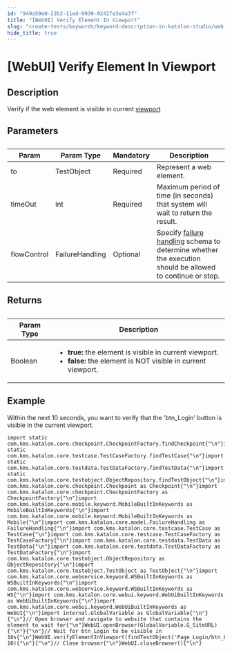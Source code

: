 ```yaml
---
id: "949a59e0-22b2-11ed-9930-0242fe3e4a3f"
title: "[WebUI] Verify Element In Viewport"
slug: "create-tests/keywords/keyword-description-in-katalon-studio/web-ui-keywords/webui-verify-element-in-viewport"
hide_title: true
---
```


# <a id="id_0" class="anchor_top_offset"/><a id="ariaid-title1" class="anchor_top_offset"/>[WebUI] Verify Element In Viewport


## <a id="id_0__id_1" class="anchor_top_offset"/>Description

              
<p xmlns="http://www.w3.org/1999/xhtml" className="p">Verify if the web element is visible in current <a className="xref j-external-link" href="https://www.w3schools.com/css/css_rwd_viewport.asp" target="_blank">viewport</a> </p> 
      

## <a id="id_0__id_2" class="anchor_top_offset"/>Parameters

              
<table xmlns="http://www.w3.org/1999/xhtml" className="table anchor_top_offset" id="id_0__64382bd2-e34c-4f08-b0a2-bdb03850239f"><caption /><thead className="thead"><tr className><th className="entry anchor_top_offset" id="id_0__64382bd2-e34c-4f08-b0a2-bdb03850239f__entry__1">Param</th><th className="entry anchor_top_offset" id="id_0__64382bd2-e34c-4f08-b0a2-bdb03850239f__entry__2">Param Type</th><th className="entry anchor_top_offset" id="id_0__64382bd2-e34c-4f08-b0a2-bdb03850239f__entry__3">Mandatory</th><th className="entry anchor_top_offset" id="id_0__64382bd2-e34c-4f08-b0a2-bdb03850239f__entry__4">Description</th></tr></thead><tbody className="tbody"><tr className><td className="entry" headers="id_0__64382bd2-e34c-4f08-b0a2-bdb03850239f__entry__1 id_0__64382bd2-e34c-4f08-b0a2-bdb03850239f__entry__2 id_0__64382bd2-e34c-4f08-b0a2-bdb03850239f__entry__3 id_0__64382bd2-e34c-4f08-b0a2-bdb03850239f__entry__4 ">to</td><td className="entry" headers="id_0__64382bd2-e34c-4f08-b0a2-bdb03850239f__entry__1 id_0__64382bd2-e34c-4f08-b0a2-bdb03850239f__entry__2 id_0__64382bd2-e34c-4f08-b0a2-bdb03850239f__entry__3 id_0__64382bd2-e34c-4f08-b0a2-bdb03850239f__entry__4 ">TestObject</td><td className="entry" headers="id_0__64382bd2-e34c-4f08-b0a2-bdb03850239f__entry__1 id_0__64382bd2-e34c-4f08-b0a2-bdb03850239f__entry__2 id_0__64382bd2-e34c-4f08-b0a2-bdb03850239f__entry__3 id_0__64382bd2-e34c-4f08-b0a2-bdb03850239f__entry__4 ">Required</td><td className="entry" headers="id_0__64382bd2-e34c-4f08-b0a2-bdb03850239f__entry__1 id_0__64382bd2-e34c-4f08-b0a2-bdb03850239f__entry__2 id_0__64382bd2-e34c-4f08-b0a2-bdb03850239f__entry__3 id_0__64382bd2-e34c-4f08-b0a2-bdb03850239f__entry__4 ">Represent a web element.</td></tr><tr className><td className="entry" headers="id_0__64382bd2-e34c-4f08-b0a2-bdb03850239f__entry__1 id_0__64382bd2-e34c-4f08-b0a2-bdb03850239f__entry__2 id_0__64382bd2-e34c-4f08-b0a2-bdb03850239f__entry__3 id_0__64382bd2-e34c-4f08-b0a2-bdb03850239f__entry__4 ">timeOut</td><td className="entry" headers="id_0__64382bd2-e34c-4f08-b0a2-bdb03850239f__entry__1 id_0__64382bd2-e34c-4f08-b0a2-bdb03850239f__entry__2 id_0__64382bd2-e34c-4f08-b0a2-bdb03850239f__entry__3 id_0__64382bd2-e34c-4f08-b0a2-bdb03850239f__entry__4 ">int</td><td className="entry" headers="id_0__64382bd2-e34c-4f08-b0a2-bdb03850239f__entry__1 id_0__64382bd2-e34c-4f08-b0a2-bdb03850239f__entry__2 id_0__64382bd2-e34c-4f08-b0a2-bdb03850239f__entry__3 id_0__64382bd2-e34c-4f08-b0a2-bdb03850239f__entry__4 ">Required</td><td className="entry" headers="id_0__64382bd2-e34c-4f08-b0a2-bdb03850239f__entry__1 id_0__64382bd2-e34c-4f08-b0a2-bdb03850239f__entry__2 id_0__64382bd2-e34c-4f08-b0a2-bdb03850239f__entry__3 id_0__64382bd2-e34c-4f08-b0a2-bdb03850239f__entry__4 ">Maximum period of time (in seconds) that system will wait to         return the result.</td></tr><tr className><td className="entry" headers="id_0__64382bd2-e34c-4f08-b0a2-bdb03850239f__entry__1 id_0__64382bd2-e34c-4f08-b0a2-bdb03850239f__entry__2 id_0__64382bd2-e34c-4f08-b0a2-bdb03850239f__entry__3 id_0__64382bd2-e34c-4f08-b0a2-bdb03850239f__entry__4 ">flowControl</td><td className="entry" headers="id_0__64382bd2-e34c-4f08-b0a2-bdb03850239f__entry__1 id_0__64382bd2-e34c-4f08-b0a2-bdb03850239f__entry__2 id_0__64382bd2-e34c-4f08-b0a2-bdb03850239f__entry__3 id_0__64382bd2-e34c-4f08-b0a2-bdb03850239f__entry__4 ">FailureHandling</td><td className="entry" headers="id_0__64382bd2-e34c-4f08-b0a2-bdb03850239f__entry__1 id_0__64382bd2-e34c-4f08-b0a2-bdb03850239f__entry__2 id_0__64382bd2-e34c-4f08-b0a2-bdb03850239f__entry__3 id_0__64382bd2-e34c-4f08-b0a2-bdb03850239f__entry__4 ">Optional</td><td className="entry" headers="id_0__64382bd2-e34c-4f08-b0a2-bdb03850239f__entry__1 id_0__64382bd2-e34c-4f08-b0a2-bdb03850239f__entry__2 id_0__64382bd2-e34c-4f08-b0a2-bdb03850239f__entry__3 id_0__64382bd2-e34c-4f08-b0a2-bdb03850239f__entry__4 ">Specify <a className="xref" href="/docs/maintain/configure-failure-handling-settings-in-katalon-studio">failure handling</a> schema to         determine whether the execution should be allowed to continue or         stop.</td></tr></tbody></table> 
      

## <a id="id_0__id_3" class="anchor_top_offset"/>Returns

              
<table xmlns="http://www.w3.org/1999/xhtml" className="table anchor_top_offset" id="id_0__e314b54d-4c5e-4f43-830c-fb92b71f973c"><caption /><thead className="thead"><tr className><th className="entry anchor_top_offset" id="id_0__e314b54d-4c5e-4f43-830c-fb92b71f973c__entry__1">Param Type</th><th className="entry anchor_top_offset" id="id_0__e314b54d-4c5e-4f43-830c-fb92b71f973c__entry__2">Description</th></tr></thead><tbody className="tbody"><tr className><td className="entry" headers="id_0__e314b54d-4c5e-4f43-830c-fb92b71f973c__entry__1 id_0__e314b54d-4c5e-4f43-830c-fb92b71f973c__entry__2 ">Boolean</td><td className="entry" headers="id_0__e314b54d-4c5e-4f43-830c-fb92b71f973c__entry__1 id_0__e314b54d-4c5e-4f43-830c-fb92b71f973c__entry__2 ">         <ul className="ul"><li className="li">             <strong className="ph b">true:</strong> the element is visible in current             viewport.</li><li className="li">             <strong className="ph b">false:</strong> the element is NOT visible in current             viewport.</li></ul>       </td></tr></tbody></table> 
      

## <a id="id_0__id_4" class="anchor_top_offset"/>Example

              
<p xmlns="http://www.w3.org/1999/xhtml" className="p">Within the next 10 seconds, you want to verify that the   'btn_Login' button is visible in the current viewport.</p> 
              
<pre xmlns="http://www.w3.org/1999/xhtml" className="pre codeblock"><code>import static com.kms.katalon.core.checkpoint.CheckpointFactory.findCheckpoint{"\n"}import static com.kms.katalon.core.testcase.TestCaseFactory.findTestCase{"\n"}import static com.kms.katalon.core.testdata.TestDataFactory.findTestData{"\n"}import static com.kms.katalon.core.testobject.ObjectRepository.findTestObject{"\n"}import com.kms.katalon.core.checkpoint.Checkpoint as Checkpoint{"\n"}import com.kms.katalon.core.checkpoint.CheckpointFactory as CheckpointFactory{"\n"}import com.kms.katalon.core.mobile.keyword.MobileBuiltInKeywords as MobileBuiltInKeywords{"\n"}import com.kms.katalon.core.mobile.keyword.MobileBuiltInKeywords as Mobile{"\n"}import com.kms.katalon.core.model.FailureHandling as FailureHandling{"\n"}import com.kms.katalon.core.testcase.TestCase as TestCase{"\n"}import com.kms.katalon.core.testcase.TestCaseFactory as TestCaseFactory{"\n"}import com.kms.katalon.core.testdata.TestData as TestData{"\n"}import com.kms.katalon.core.testdata.TestDataFactory as TestDataFactory{"\n"}import com.kms.katalon.core.testobject.ObjectRepository as ObjectRepository{"\n"}import com.kms.katalon.core.testobject.TestObject as TestObject{"\n"}import com.kms.katalon.core.webservice.keyword.WSBuiltInKeywords as WSBuiltInKeywords{"\n"}import com.kms.katalon.core.webservice.keyword.WSBuiltInKeywords as WS{"\n"}import com.kms.katalon.core.webui.keyword.WebUiBuiltInKeywords as WebUiBuiltInKeywords{"\n"}import com.kms.katalon.core.webui.keyword.WebUiBuiltInKeywords as WebUI{"\n"}import internal.GlobalVariable as GlobalVariable{"\n"}{"\n"}// Open browser and navigate to website that contains the element to wait for{"\n"}WebUI.openBrowser(GlobalVariable.G_SiteURL){"\n"}{"\n"}// Wait for btn_Login to be visible in 10s{"\n"}WebUI.verifyElementInViewport(findTestObject('Page_Login/btn_Login'), 10){"\n"}{"\n"}// Close browser{"\n"}WebUI.closeBrowser(){"\n"}</code></pre> 
            
